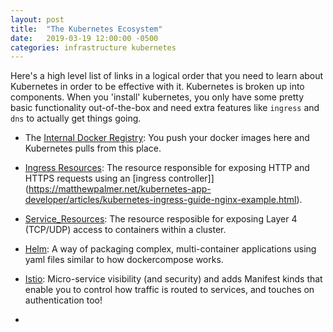 ```yaml
---
layout: post
title:  "The Kubernetes Ecosystem"
date:   2019-03-19 12:00:00 -0500
categories: infrastructure kubernetes
---
```


Here's a high level list of links in a logical order that you need to learn about Kubernetes in order to be effective with it.  Kubernetes is broken up into components.  When you 'install' kubernetes, you only have some pretty basic functionality out-of-the-box and need extra features like `ingress` and `dns` to actually get things going.  


- The [Internal Docker Registry](https://github.com/ubuntu/microk8s/blob/master/docs/registry.md):  You push your docker images here and Kubernetes pulls from this place.

- [Ingress Resources](https://kubernetes.io/docs/concepts/services-networking/ingress/#what-is-ingress): The resource responsible for exposing HTTP and HTTPS requests using an [ingress controller]](https://matthewpalmer.net/kubernetes-app-developer/articles/kubernetes-ingress-guide-nginx-example.html).

- [Service_Resources](https://kubernetes.io/docs/concepts/services-networking/service/#virtual-ips-and-service-proxies): The resource resposible for exposing Layer 4 (TCP/UDP) access to containers within a cluster.


- [Helm](https://helm.sh/docs/): A way of packaging complex, multi-container applications using yaml files similar to how dockercompose works.

- [Istio](https://www.youtube.com/watch?v=wCJrdKdD6UM): Micro-service visibility (and security) and adds Manifest kinds that enable you to control how traffic is routed to services, and touches on authentication too!


- []()


#
